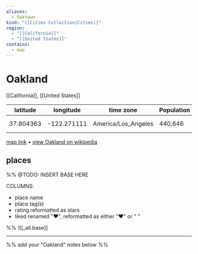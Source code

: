 ```yaml
---
aliases: 
  - Oaktown
kind: "[[Cities Collection|Cities]]"
region:
  - "[[California]]"
  - "[[United States]]"
contains: 
  - map
---
```

# Oakland
[[California]], [[United States]]

| latitude | longitude | time zone | Population | Founded |
| --- | --- | --- | --- | --- |
| 37.804363 | -122.271111 | America/Los_Angeles | 440,646 | May 4, 1852 |

[map link](https://maps.apple/p/9rx5ZxiEd0hRd~) • [view Oakland on wikipedia](https://en.wikipedia.org/wiki/Oakland,_California)

## places 
%%
@TODO: INSERT BASE HERE

COLUMNS:
- place name
- place tag(s)
- rating reformatted as stars
- liked renamed "❤️", reformatted as either "❤️"  or " "

%%
![[_all.base]]

---
%% add your "Oakland" notes below %%